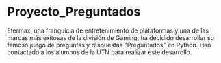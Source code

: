 # Proyecto_Preguntados
Etermax, una franquicia de entretenimiento de plataformas y una de las marcas más exitosas de la división de Gaming, ha decidido desarrollar su famoso juego de preguntas y respuestas "Preguntados" en Python. Han contactado a los alumnos de la UTN para realizar este desarrollo.
